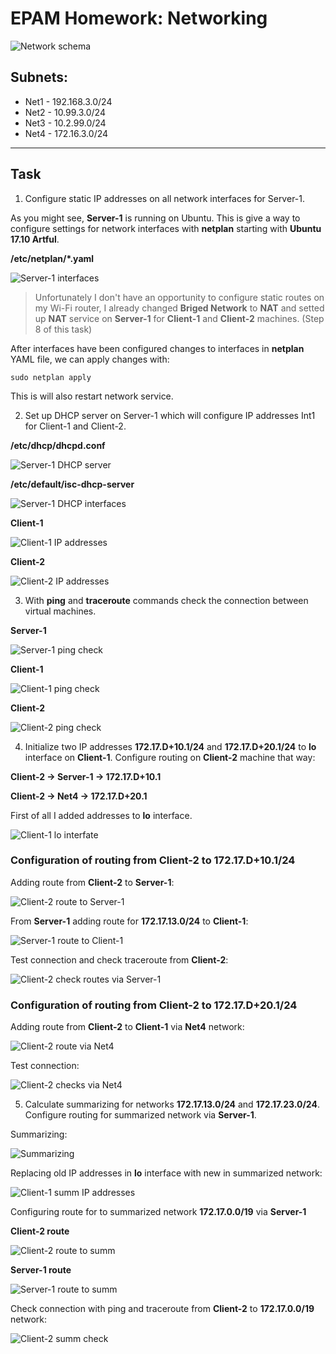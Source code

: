# EPAM Homework: Networking

![Network schema](network_vm_plan.png)

## Subnets:
- Net1 - 192.168.3.0/24
- Net2 - 10.99.3.0/24
- Net3 - 10.2.99.0/24
- Net4 - 172.16.3.0/24

---
## Task

1. Configure static IP addresses on all network interfaces for Server-1.

As you might see, __Server-1__ is running on Ubuntu. This is give a way to configure settings for network interfaces with __netplan__ starting with __Ubuntu 17.10 Artful__.

__/etc/netplan/*.yaml__

![Server-1 interfaces](server_1_interfaces.png)

>Unfortunately I don't have an opportunity to configure static routes on my Wi-Fi router, I already changed __Briged Network__ to __NAT__ and setted up __NAT__ service on __Server-1__ for __Client-1__ and __Client-2__ machines. (Step 8 of this task)
 
After interfaces have been configured changes to interfaces in __netplan__ YAML file, we can apply changes with:

```
sudo netplan apply
```

This is will also restart network service.

2. Set up DHCP server on Server-1 which will configure IP addresses Int1 for Client-1 and Client-2.

__/etc/dhcp/dhcpd.conf__

![Server-1 DHCP server](server_1_dhcp_config.png)

__/etc/default/isc-dhcp-server__

![Server-1 DHCP interfaces](server_1_dhcp_interfaces.png)

__Client-1__

![Client-1 IP addresses](client_1_ips.png)

__Client-2__

![Client-2 IP addresses](client_2_ips.png)

3. With __ping__ and __traceroute__ commands check the connection between virtual machines.

__Server-1__

![Server-1 ping check](server_1_ping.png)

__Client-1__

![Client-1 ping check](client_1_ping.png)

__Client-2__

![Client-2 ping check](client_2_ping.png)

4. Initialize two IP addresses __172.17.D+10.1/24__ and __172.17.D+20.1/24__ to __lo__ interface on __Client-1__. Configure routing on __Client-2__ machine that way: 

__Client-2 -> Server-1 -> 172.17.D+10.1__

__Client-2 -> Net4 -> 172.17.D+20.1__

First of all I added addresses to __lo__ interface.

![Client-1 lo interfate](client_1_lo_ips.png)

### Configuration of routing from __Client-2__ to __172.17.D+10.1/24__

Adding route from __Client-2__ to __Server-1__:

![Client-2 route to Server-1](route_c2_s1.png)

From __Server-1__ adding route for __172.17.13.0/24__ to __Client-1__:

![Server-1 route to Client-1](route_s1_c1.png)

Test connection and check traceroute from __Client-2__:

![Client-2 check routes via Server-1](traceroute_c2_s1.png)

### Configuration of routing from __Client-2__ to __172.17.D+20.1/24__

Adding route from __Client-2__ to __Client-1__ via __Net4__ network:

![Client-2 route via Net4](route_c2_net4.png)

Test connection:

![Client-2 checks via Net4](traceroute_c2_net4.png)

5. Calculate summarizing for networks __172.17.13.0/24__ and __172.17.23.0/24__. Configure routing for summarized network via __Server-1__.

Summarizing:

![Summarizing](summarizing.png)

Replacing old IP addresses in __lo__ interface with new in summarized network:

![Client-1 summ IP addresses](summ_ip_c1.png)

Configuring route for to summarized network __172.17.0.0/19__ via __Server-1__

__Client-2 route__

![Client-2 route to summ](summ_route_c2_s1.png)

__Server-1 route__

![Server-1 route to summ](summ_route_s1_c1.png)

Check connection with ping and traceroute from __Client-2__ to __172.17.0.0/19__ network:

![Client-2 summ check](summ_traceroute_c2.png)